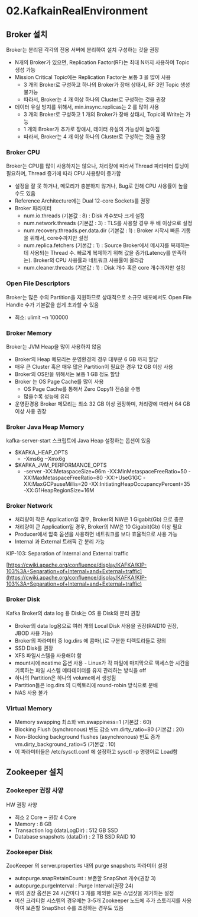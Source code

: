 # 02.KafkainRealEnvironment

## Broker 설치

Broker는 분리된 각각의 전용 서버에 분리하여 설치 구성하는 것을 권장

* N개의 Broker가 있으면, Replication Factor(RF)는 최대 N까지 사용하여 Topic 생성 가능
* Mission Critical Topic에는 Replication Factor는 보통 3 을 많이 사용
  * 3 개의 Broker로 구성하고 하나의 Broker가 장애 상태시, RF 3인 Topic 생성 불가능
  * 따라서, Broker는 4 개 이상 하나의 Cluster로 구성하는 것을 권장
* 데이터 유실 방지를 위해서, min.insync.replicas는 2 를 많이 사용
  * 3 개의 Broker로 구성하고 1 개의 Broker가 장애 상태시, Topic에 Write는 가능
  * 1 개의 Broker가 추가로 장애시, 데이터 유실의 가능성이 높아짐
  * 따라서, Broker는 4 개 이상 하나의 Cluster로 구성하는 것을 권장

### Broker CPU

Broker는 CPU를 많이 사용하지는 않으나, 처리량에 따라서 Thread 파라미터 튜닝이 필요하며, Thread 증가에 따라 CPU 사용량이 증가함

* 설정을 잘 못 하거나, 메모리가 충분하지 않거나, Bug로 인해 CPU 사용률이 높을 수도 있음
* Reference Architecture에는 Dual 12-core Sockets를 권장
* Broker 파라미터
  * num.io.threads (기본값 : 8) : Disk 개수보다 크게 설정
  * num.network.threads (기본값 : 3) : TLS를 사용할 경우 두 배 이상으로 설정
  * num.recovery.threads.per.data.dir (기본값 : 1) : Broker 시작시 빠른 기동을 위해서, core수까지만 설정
  * num.replica.fetchers (기본값 : 1) : Source Broker에서 메시지를 복제하는데 사용되는 Thread 수. 빠르게 복제하기 위해 값을 증가(Latency를 만족하는). Broker의 CPU 사용률과 네트워크 사용률이 올라감
  * num.cleaner.threads (기본값 : 1) : Disk 개수 혹은 core 개수까지만 설정

### Open File Descriptors

Broker는 많은 수의 Partition을 지원하므로 상대적으로 소규모 배포에서도 Open File Handle 수가 기본값을 쉽게 초과할 수 있음

* 최소: ulimit ‒n 100000

### Broker Memory

Broker는 JVM Heap을 많이 사용하지 않음

* Broker의 Heap 메모리는 운영환경의 경우 대부분 6 GB 까지 할당
* 매우 큰 Cluster 혹은 매우 많은 Partition이 필요한 경우 12 GB 이상 사용
* Broker의 OS만을 위해서는 보통 1 GB 정도 할당
* Broker 는 OS Page Cache를 많이 사용
  * OS Page Cache를 통해서 Zero Copy1) 전송을 수행
  * 많을수록 성능에 유리
* 운영환경용 Broker 메모리는 최소 32 GB 이상 권장하며, 처리량에 따라서 64 GB 이상 사용 권장

### Broker Java Heap Memory

kafka-server-start 스크립트에 Java Heap 설정하는 옵션이 있음

* $KAFKA\_HEAP\_OPTS
  * \-Xms6g ‒Xmx6g
* $KAFKA\_JVM\_PERFORMANCE\_OPTS
  * \-server -XX:MetaspaceSize=96m -XX:MinMetaspaceFreeRatio=50 -XX:MaxMetaspaceFreeRatio=80 -XX:+UseG1GC -XX:MaxGCPauseMillis=20 -XX:InitiatingHeapOccupancyPercent=35 -XX:G1HeapRegionSize=16M

### Broker Network

* 처리량이 작은 Application일 경우, Broker의 NW은 1 Gigabit(Gb) 으로 충분
* 처리량이 큰 Application일 경우, Broker의 NW은 10 Gigabit(Gb) 이상 필요
* Producer에서 압축 옵션을 사용하면 네트워크를 보다 효율적으로 사용 가능
* Internal 과 External 트래픽 간 분리 가능

KIP-103: Separation of Internal and External traffic

[https://cwiki.apache.org/confluence/display/KAFKA/KIP-103%3A+Separation+of+Internal+and+External+traffic](https://cwiki.apache.org/confluence/display/KAFKA/KIP-103%3A+Separation+of+Internal+and+External+traffic)

### Broker Disk

Kafka Broker의 data log 용 Disk는 OS 용 Disk와 분리 권장

* Broker의 data log용으로 여러 개의 Local Disk 사용을 권장(RAID10 권장, JBOD 사용 가능)
* Broker의 파라미터 중 log.dirs 에 콤마(,)로 구분한 디렉토리들로 정의
* SSD Disk를 권장
* XFS 파일시스템을 사용해야 함
* mount시에 noatime 옵션 사용 - Linux가 각 파일에 마지막으로 액세스한 시간을 기록하는 파일 시스템 메타데이터를 유지 관리하는 방식을 off
* 하나의 Partition은 하나의 volume에서 생성됨
* Partition들은 log.dirs 의 디렉토리에 round-robin 방식으로 분배
* NAS 사용 불가

### Virtual Memory

* Memory swapping 최소화 vm.swappiness=1 (기본값 : 60)
* Blocking Flush (synchronous) 빈도 감소 vm.dirty\_ratio=80 (기본값 : 20)
* Non-Blocking background flushes (asynchronous) 빈도 증가 vm.dirty\_background\_ratio=5 (기본값 : 10)
* 이 파라미터들은 /etc/sysctl.conf 에 설정하고 sysctl -p 명령어로 Load함

## Zookeeper 설치

### Zookeeper 권장 사양

HW 권장 사양

* 최소 2 Core ‒ 권장 4 Core
* Memory : 8 GB
* Transaction log (dataLogDir) : 512 GB SSD
* Database snapshots (dataDir) : 2 TB SSD RAID 10

### Zookeeper Disk

ZooKeeper 의 server.properties 내의 purge snapshots 파라미터 설정

* autopurge.snapRetainCount : 보존할 SnapShot 개수(권장 3)
* autopurge.purgeInterval : Purge Interval(권장 24)
* 위의 권장 옵션은 24 시간마다 3 개를 제외한 모든 스냅샷을 제거하는 설정
* 미션 크리티컬 시스템의 경우에는 3-5개 Zookeeper 노드에 추가 스토리지를 사용하여 보존할 SnapShot 수를 조정하는 경우도 있음
